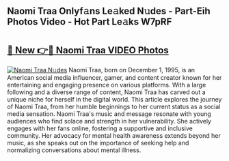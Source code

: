 ## Naomi Traa Onlyf𝚊ns Le𝚊ked N𝚞des - Part-Eih Photos Video - Hot Part Le𝚊ks W7pRF

# <h2><a href="http://ac44322.deff.icu/?id=Naomi+Traa">🔗 New 👉🔴 Naomi Traa VIDEO Photos</a></h2>

[![Naomi Traa N𝚞des](https://i.imgur.com/rIISA9y.gif)](http://ac44322.deff.icu/?id=Naomi+Traa)
Naomi Traa, born on December 1, 1995, is an American social media influencer, gamer, and content creator known for her entertaining and engaging presence on various platforms. With a large following and a diverse range of content, Naomi Traa has carved out a unique niche for herself in the digital world. This article explores the journey of Naomi Traa, from her humble beginnings to her current status as a social media sensation. Naomi Traa's music and message resonate with young audiences who find solace and strength in her vulnerability. She actively engages with her fans online, fostering a supportive and inclusive community. Her advocacy for mental health awareness extends beyond her music, as she speaks out on the importance of seeking help and normalizing conversations about mental illness.
